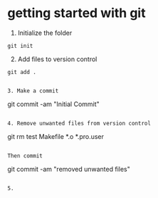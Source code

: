 # getting started with git

1. Initialize the folder

```
git init
```

2. Add files to version control

```
git add .


3. Make a commit

```
git commit -am "Initial Commit"
```

4. Remove unwanted files from version control

```
git rm test Makefile *.o *.pro.user
```

Then commit

```
git commit -am "removed unwanted files"
```

5.
